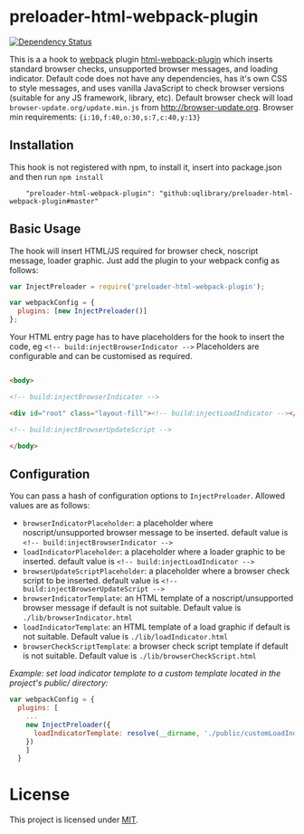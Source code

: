 # preloader-html-webpack-plugin

[![Dependency Status](https://david-dm.org/uqlibrary/preloader-html-webpack-plugin.svg)](https://david-dm.org/uqlibrary/preloader-html-webpack-plugin)

This is a a hook to [webpack](http://webpack.github.io/) plugin [html-webpack-plugin](https://github.com/jantimon/html-webpack-plugin) which inserts standard browser checks, unsupported browser messages, and loading indicator.
Default code does not have any dependencies, has it's own CSS to style messages, and uses vanilla JavaScript to check browser versions (suitable for any JS framework, library, etc).
Default browser check will load `browser-update.org/update.min.js` from http://browser-update.org.
Browser min requirements: `{i:10,f:40,o:30,s:7,c:40,y:13}`

Installation
------------
This hook is not registered with npm, to install it, insert into package.json and then run ```npm install```

```
    "preloader-html-webpack-plugin": "github:uqlibrary/preloader-html-webpack-plugin#master"
```

Basic Usage
-----------

The hook will insert HTML/JS required for browser check, noscript message, loader graphic. Just add the plugin to your webpack
config as follows:

```javascript
var InjectPreloader = require('preloader-html-webpack-plugin');

var webpackConfig = {
  plugins: [new InjectPreloader()]
};
```

Your HTML entry page has to have placeholders for the hook to insert the code, eg ```<!-- build:injectBrowserIndicator -->```
Placeholders are configurable and can be customised as required.


```html

<body>

<!-- build:injectBrowserIndicator -->

<div id="root" class="layout-fill"><!-- build:injectLoadIndicator --></div>

<!-- build:injectBrowserUpdateScript -->

</body>

```


Configuration
-------------

You can pass a hash of configuration options to `InjectPreloader`.
Allowed values are as follows:

- `browserIndicatorPlaceholder`: a placeholder where noscript/unsupported browser message to be inserted. default value is `<!-- build:injectBrowserIndicator -->` 
- `loadIndicatorPlaceholder`: a placeholder where a loader graphic to be inserted. default value is `<!-- build:injectLoadIndicator -->` 
- `browserUpdateScriptPlaceholder`: a placeholder where a browser check script to be inserted. default value is `<!-- build:injectBrowserUpdateScript -->`
- `browserIndicatorTemplate`: an HTML template of a noscript/unsupported browser message if default is not suitable. Default value is `./lib/browserIndicator.html` 
- `loadIndicatorTemplate`: an HTML template of a load graphic if default is not suitable. Default value is `./lib/loadIndicator.html` 
- `browserCheckScriptTemplate`: a browser check script template if default is not suitable. Default value is `./lib/browserCheckScript.html` 


*Example: set load indicator template to a custom template located in the project's public/ directory:*

```javascript
var webpackConfig = {
  plugins: [
    ...
    new InjectPreloader({
      loadIndicatorTemplate: resolve(__dirname, './public/customLoadIndicator.html')
    })
    ]
  }
```

# License

This project is licensed under [MIT](https://github.com/uqlibrary/preloader-html-webpack-plugin/blob/master/LICENSE).
